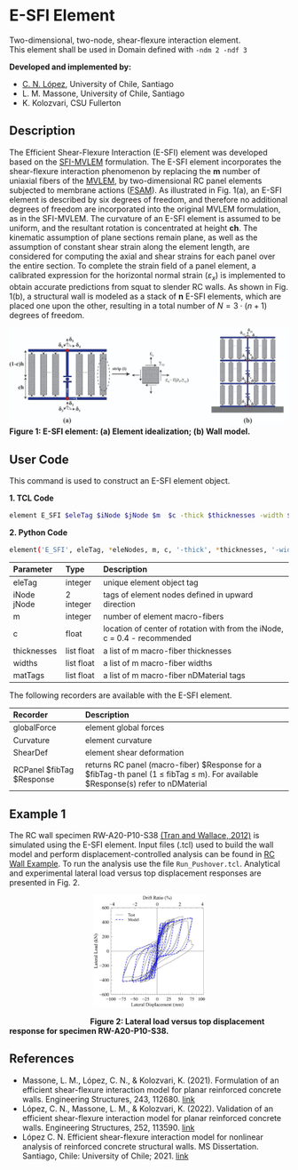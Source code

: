 # E-SFI Element
Two-dimensional, two-node, shear-flexure interaction element.  
This element shall be used in Domain defined with ``-ndm 2 -ndf 3``

**Developed and implemented by:**    
- [C. N. López](mailto:carlos.lopez.o@ug.uchile.cl), University of Chile, Santiago<br/>
- L. M. Massone, University of Chile, Santiago<br/>
- K. Kolozvari, CSU Fullerton<br/>

## Description

The Efficient Shear-Flexure Interaction (E-SFI) element was developed based on the [SFI-MVLEM](https://opensees.berkeley.edu/wiki/index.php/SFI_MVLEM_-_Cyclic_Shear-Flexure_Interaction_Model_for_RC_Walls) formulation. The E-SFI element incorporates the shear-flexure interaction phenomenon by replacing the **m** number of uniaxial fibers of the [MVLEM](https://opensees.berkeley.edu/wiki/index.php/MVLEM_-_Multiple-Vertical-Line-Element-Model_for_RC_Walls), by two-dimensional RC panel elements subjected to membrane actions ([FSAM](https://opensees.berkeley.edu/wiki/index.php/FSAM_-_2D_RC_Panel_Constitutive_Behavior)). As illustrated in Fig. 1(a), an E-SFI element is described by six degrees of freedom, and therefore no additional degrees of freedom are incorporated into the original MVLEM formulation, as in the SFI-MVLEM. The curvature of an E-SFI element is assumed to be uniform, and the resultant rotation is concentrated at height **ch**. The kinematic assumption of plane sections remain plane, as well as the assumption of constant shear strain along the element length, are considered for computing the axial and shear strains for each panel over the entire section. To complete the strain field of a panel element, a calibrated expression for the horizontal normal strain $(\varepsilon_{x})$ is implemented to obtain accurate predictions from squat to slender RC walls. As shown in Fig. 1(b), a structural wall is modeled as a stack of **n** E-SFI elements, which are placed one upon the other, resulting in a total number of $N =3⋅(n +1)$ degrees of freedom. 

![Model_Formulation](/images/ESFI_Element.jpg)<br/>
**Figure 1: E-SFI element: (a) Element idealization; (b) Wall model.**

## User Code

This command is used to construct an E-SFI element object.

**1. TCL Code**
```bash
element E_SFI $eleTag $iNode $jNode $m  $c -thick $thicknesses -width $widths -mat $matTags
```
**2. Python Code**
```bash
element('E_SFI', eleTag, *eleNodes, m, c, '-thick', *thicknesses, '-width', *widths, '-mat', *matTags)
```


| Parameter | Type | Description |
|:----------|:------------|:------------|
| eleTag | integer| unique element object tag|
| iNode jNode | 2 integer| tags of element nodes defined in upward direction|
| m | integer| number of element macro-fibers|
| c | float| location of center of rotation with from the iNode, c = 0.4 - recommended|
| thicknesses | list float| a list of m macro-fiber thicknesses|
| widths | list float| a list of m macro-fiber widths |
| matTags| list float| a list of m macro-fiber nDMaterial tags|

The following recorders are available with the E-SFI element.

| Recorder | Description |
|:----------|:------------|
| globalForce | element global forces|
| Curvature | element curvature|
| ShearDef | element shear deformation|
| RCPanel $fibTag $Response | returns RC panel (macro-fiber) $Response for a $fibTag-th panel (1 ≤ fibTag ≤ m). For available $Response(s) refer to nDMaterial |

## Example 1
The RC wall specimen RW-A20-P10-S38 [(Tran and Wallace, 2012)](https://escholarship.org/uc/item/1538q2p8) is simulated using the E-SFI element. Input files (.tcl) used to build the wall model and perform displacement-controlled analysis can be found in [RC Wall Example](/examples/Example_1). To run the analysis use the file ``Run_Pushover.tcl``. Analytical and experimental lateral load versus top displacement responses are presented in Fig. 2. 

<p align="center"><img src="/images/Wall_Response.jpg" width="40%"></p>

                                     **Figure 2: Lateral load versus top displacement response for specimen RW-A20-P10-S38.**   


## References
- Massone, L. M., López, C. N., & Kolozvari, K. (2021). Formulation of an efficient shear-flexure interaction model for planar reinforced concrete walls. Engineering Structures, 243, 112680. [link](https://www.sciencedirect.com/science/article/abs/pii/S0141029621008300)  
- López, C. N., Massone, L. M., & Kolozvari, K. (2022). Validation of an efficient shear-flexure interaction model for planar reinforced concrete walls. Engineering Structures, 252, 113590. [link](https://www.sciencedirect.com/science/article/abs/pii/S0141029621016837)
- López C. N. Efficient shear-flexure interaction model for nonlinear analysis of reinforced concrete structural walls. MS Dissertation. Santiago, Chile: University of
Chile; 2021. [link](https://repositorio.uchile.cl/handle/2250/180296)
